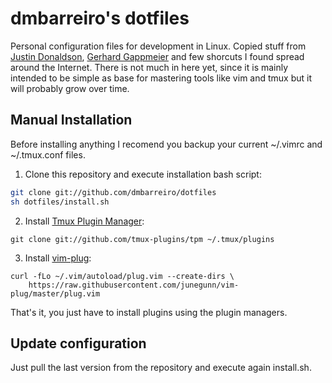 # dmbarreiro's dotfiles

Personal configuration files for development in Linux. Copied stuff from [Justin Donaldson](https://github.com/jdonaldson/dotfiles), [Gerhard Gappmeier](https://github.com/gergap/vim) and few shorcuts I found spread around the Internet. There is not much in here yet, since it is mainly intended to be simple as base for mastering tools like vim and tmux but it will probably grow over time.

## Manual Installation

Before installing anything I recomend you backup your current ~/.vimrc and ~/.tmux.conf files.

1. Clone this repository and execute installation bash script:

```bash
git clone git://github.com/dmbarreiro/dotfiles
sh dotfiles/install.sh
``` 

2. Install [Tmux Plugin Manager](github.com/tmux-plugins/tpm):

```
git clone git://github.com/tmux-plugins/tpm ~/.tmux/plugins
```

3. Install [vim-plug](https://github.com/junegunn/vim-plug):

```
curl -fLo ~/.vim/autoload/plug.vim --create-dirs \
    https://raw.githubusercontent.com/junegunn/vim-plug/master/plug.vim
```

That's it, you just have to install plugins using the plugin managers.

## Update configuration

Just pull the last version from the repository and execute again install.sh.
